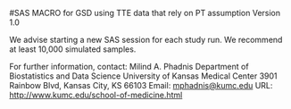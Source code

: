 #SAS MACRO for GSD using TTE data that rely on PT assumption Version 1.0

We advise starting a new SAS session for each study run.
We recommend at least 10,000 simulated samples.

For further information, contact:
Milind A. Phadnis
Department of Biostatistics and Data Science
University of Kansas Medical Center
3901 Rainbow Blvd, Kansas City, KS 66103
Email: <mphadnis@kumc.edu> 
URL: <http://www.kumc.edu/school-of-medicine.html>
